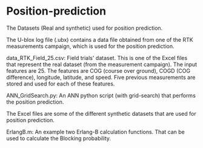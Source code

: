 # Position-prediction
The Datasets (Real and synthetic) used for position prediction. 

The U-blox log file (.ubx) contains a data file obtained from one of the RTK measurements campaign, which is used for the position prediction. 

data_RTK_Field_25.csv: Field trials' dataset. This is one of the Excel files that represent the real dataset (from the measurement campaign). The input features are 25. The features are COG (course over ground), COGD (COG difference), longitude, latitude, and speed. Five previous measurements are stored and used for each of these features.

ANN_GridSearch.py: An ANN python script (with grid-search) that performs the position prediction.

The Excel files are some of the different synthetic datasets that are used for position prediction.

ErlangB.m: An example two Erlang-B calculation functions. That can be used to calculate the Blocking probability. 

